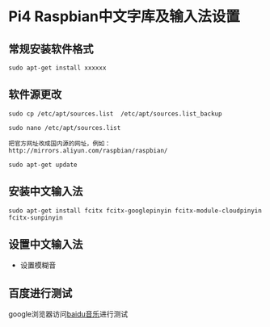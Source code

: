# Pi4 Raspbian中文字库及输入法设置

## 常规安装软件格式 

```shell
sudo apt-get install xxxxxx
```


## 软件源更改

```shell
sudo cp /etc/apt/sources.list  /etc/apt/sources.list_backup 

sudo nano /etc/apt/sources.list 

把官方网址改成国内源的网址，例如：
http://mirrors.aliyun.com/raspbian/raspbian/

sudo apt-get update
```

  

## 安装中文输入法
```shell
sudo apt-get install fcitx fcitx-googlepinyin fcitx-module-cloudpinyin fcitx-sunpinyin 
```


## 设置中文输入法

* 设置模糊音

## 百度进行测试

google浏览器访问[baidu音乐](mp3.baidu.com)进行测试